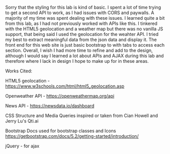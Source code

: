 Sorry that the styling for this lab is kind of basic. I spent a lot of time trying to get a second API to work, as
I had issues with CORS and paywalls. A majority of my time was spent dealing with these issues. I learned quite a 
bit from this lab, as I had not previously worked with APIs like this. I tinkered with the HTML5 geolocation and 
a weather map but there was no vanilla JS support, that being said I used the geolocation for the weahter API. I
tried my best to extract meaningful data from the json data and display it. The front end for this web site is
just basic bootstrap to with tabs to access each section. Overall, I wish I had more time to refine and add to
the design, although I would say I learned a lot about APIs and AJAX during this lab and therefore where I lack
in design I hope to make up for in these areas.


Works Cited:

HTML5 geolocation - https://www.w3schools.com/html/html5_geolocation.asp

Openweather API - https://openweathermap.org/api

News API - https://newsdata.io/dashboard

CSS Structure and Media Queries inspired or taken from Cian Howell and Jerry Lu's Qti.ai

Bootstrap Docs used for bootstrap classes and Icons https://getbootstrap.com/docs/5.2/getting-started/introduction/

jQuery - for ajax

